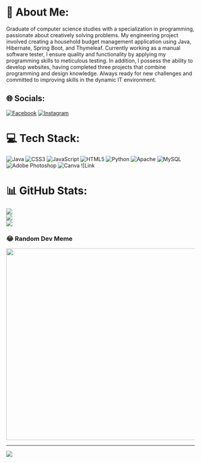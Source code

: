 # 💫 About Me:
Graduate of computer science studies with a specialization in programming, passionate about creatively solving problems. My engineering project involved creating a household budget management application using Java, Hibernate, Spring Boot, and Thymeleaf. Currently working as a manual software tester, I ensure quality and functionality by applying my programming skills to meticulous testing. In addition, I possess the ability to develop websites, having completed three projects that combine programming and design knowledge. Always ready for new challenges and committed to improving skills in the dynamic IT environment.


## 🌐 Socials:
[![Facebook](https://img.shields.io/badge/Facebook-%231877F2.svg?logo=Facebook&logoColor=white)](https://facebook.com/filip.staskiewicz.9) [![Instagram](https://img.shields.io/badge/Instagram-%23E4405F.svg?logo=Instagram&logoColor=white)](https://instagram.com/miedziaaak) 

# 💻 Tech Stack:
![Java](https://img.shields.io/badge/java-%23ED8B00.svg?style=flat&logo=java&logoColor=white) ![CSS3](https://img.shields.io/badge/css3-%231572B6.svg?style=flat&logo=css3&logoColor=white) ![JavaScript](https://img.shields.io/badge/javascript-%23323330.svg?style=flat&logo=javascript&logoColor=%23F7DF1E) ![HTML5](https://img.shields.io/badge/html5-%23E34F26.svg?style=flat&logo=html5&logoColor=white) ![Python](https://img.shields.io/badge/python-3670A0?style=flat&logo=python&logoColor=ffdd54) ![Apache](https://img.shields.io/badge/apache-%23D42029.svg?style=flat&logo=apache&logoColor=white) ![MySQL](https://img.shields.io/badge/mysql-%2300f.svg?style=flat&logo=mysql&logoColor=white) ![Adobe Photoshop](https://img.shields.io/badge/adobephotoshop-%2331A8FF.svg?style=flat&logo=adobephotoshop&logoColor=white) ![Canva](https://img.shields.io/badge/Canva-%2300C4CC.svg?style=flat&logo=Canva&logoColor=white) ![Link
# 📊 GitHub Stats:
![](https://github-readme-stats.vercel.app/api?username=filsta1&theme=dark&hide_border=false&include_all_commits=true&count_private=true)<br/>
![](https://github-readme-streak-stats.herokuapp.com/?user=filsta1&theme=dark&hide_border=false)<br/>
![](https://github-readme-stats.vercel.app/api/top-langs/?username=filsta1&theme=dark&hide_border=false&include_all_commits=true&count_private=true&layout=compact)

### 😂 Random Dev Meme
<img src="https://random-memer.herokuapp.com/" width="512px"/>

---
[![](https://visitcount.itsvg.in/api?id=filsta1&icon=0&color=12)](https://visitcount.itsvg.in)

<!-- Proudly created with GPRM ( https://gprm.itsvg.in ) -->
